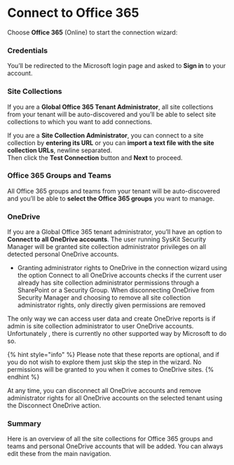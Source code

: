 # Connect to Office 365

Choose **Office 365** \(Online\) to start the connection wizard:

### Credentials

You’ll be redirected to the Microsoft login page and asked to **Sign in** to your account.

### Site Collections

If you are a **Global Office 365 Tenant Administrator**, all site collections from your tenant will be auto-discovered and you’ll be able to select site collections to which you want to add connections.

If you are a **Site Collection Administrator**, you can connect to a site collection by **entering its URL** or you can **import a text file with the site collection URLs**, newline separated.  
Then click the **Test Connection** button and **Next** to proceed.

### Office 365 Groups and Teams

All Office 365 groups and teams from your tenant will be auto-discovered and you’ll be able to **select the Office 365 groups** you want to manage.

### OneDrive

If you are a Global Office 365 tenant administrator, you’ll have an option to **Connect to all OneDrive accounts**. The user running SysKit Security Manager will be granted site collection administrator privileges on all detected personal OneDrive accounts.

* Granting administrator rights to OneDrive in the connection wizard using the option Connect to all OneDrive accounts checks if the current user already has site collection administrator permissions through a SharePoint or a Security Group. When disconnecting OneDrive from Security Manager and choosing to remove all site collection administrator rights, only directly given permissions are removed

The only way we can access user data and create OneDrive reports is if admin is site collection administrator to user OneDrive accounts. Unfortunately , there is currently no other supported way by Microsoft to do so. 

{% hint style="info" %}
Please note that these reports are optional, and if you do not wish to explore them just skip the step in the wizard. No permissions will be granted to you when it comes to OneDrive sites.
{% endhint %}

At any time, you can disconnect all OneDrive accounts and remove administrator rights for all OneDrive accounts on the selected tenant using the Disconnect OneDrive action.

### Summary

Here is an overview of all the site collections for Office 365 groups and teams and personal OneDrive accounts that will be added. You can always edit these from the main navigation.

